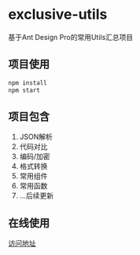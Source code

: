 # exclusive-utils
基于Ant Design Pro的常用Utils汇总项目

## 项目使用
```bash
npm install
npm start
```

## 项目包含
1. JSON解析
2. 代码对比
3. 编码/加密
4. 格式转换
5. 常用组件
6. 常用函数
7. ...后续更新

## 在线使用
[访问地址](https://www.locusc.cn)